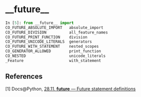 # \_\_future\_\_

```python
In [5]: from __future__ import
CO_FUTURE_ABSOLUTE_IMPORT   absolute_import
CO_FUTURE_DIVISION          all_feature_names
CO_FUTURE_PRINT_FUNCTION    division
CO_FUTURE_UNICODE_LITERALS  generators
CO_FUTURE_WITH_STATEMENT    nested_scopes
CO_GENERATOR_ALLOWED        print_function
CO_NESTED                   unicode_literals
_Feature                    with_statement
```

## References

[1] Docs@Python, [28.11. __future__ — Future statement definitions](https://docs.python.org/2/library/__future__.html)